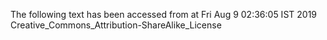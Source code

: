 The following text has been accessed from at Fri Aug 9 02:36:05 IST 2019
Creative_Commons_Attribution-ShareAlike_License
